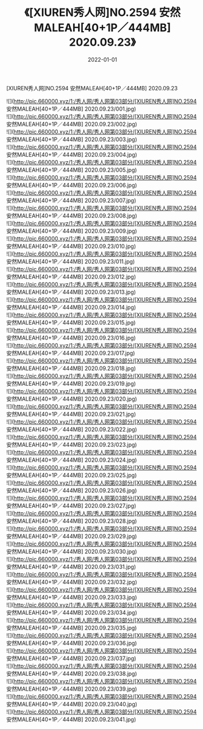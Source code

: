 ﻿---
layout: post
title:  《[XIUREN秀人网]NO.2594 安然MALEAH[40+1P／444MB] 2020.09.23》
date:   2022-01-01
img: http://pic.660000.xyz/1:/秀人网/秀人网第03部分/[XIUREN秀人网]NO.2594 安然MALEAH[40+1P／444MB] 2020.09.23/000.jpg
categories: [美女, 清纯, 唯美]
---

[XIUREN秀人网]NO.2594 安然MALEAH[40+1P／444MB] 2020.09.23

 ![](http://pic.660000.xyz/1:/秀人网/秀人网第03部分/[XIUREN秀人网]NO.2594 安然MALEAH[40+1P／444MB] 2020.09.23/001.jpg) <br>![](http://pic.660000.xyz/1:/秀人网/秀人网第03部分/[XIUREN秀人网]NO.2594 安然MALEAH[40+1P／444MB] 2020.09.23/002.jpg) <br>![](http://pic.660000.xyz/1:/秀人网/秀人网第03部分/[XIUREN秀人网]NO.2594 安然MALEAH[40+1P／444MB] 2020.09.23/003.jpg) <br>![](http://pic.660000.xyz/1:/秀人网/秀人网第03部分/[XIUREN秀人网]NO.2594 安然MALEAH[40+1P／444MB] 2020.09.23/004.jpg) <br>![](http://pic.660000.xyz/1:/秀人网/秀人网第03部分/[XIUREN秀人网]NO.2594 安然MALEAH[40+1P／444MB] 2020.09.23/005.jpg) <br>![](http://pic.660000.xyz/1:/秀人网/秀人网第03部分/[XIUREN秀人网]NO.2594 安然MALEAH[40+1P／444MB] 2020.09.23/006.jpg) <br>![](http://pic.660000.xyz/1:/秀人网/秀人网第03部分/[XIUREN秀人网]NO.2594 安然MALEAH[40+1P／444MB] 2020.09.23/007.jpg) <br>![](http://pic.660000.xyz/1:/秀人网/秀人网第03部分/[XIUREN秀人网]NO.2594 安然MALEAH[40+1P／444MB] 2020.09.23/008.jpg) <br>![](http://pic.660000.xyz/1:/秀人网/秀人网第03部分/[XIUREN秀人网]NO.2594 安然MALEAH[40+1P／444MB] 2020.09.23/009.jpg) <br>![](http://pic.660000.xyz/1:/秀人网/秀人网第03部分/[XIUREN秀人网]NO.2594 安然MALEAH[40+1P／444MB] 2020.09.23/010.jpg) <br>![](http://pic.660000.xyz/1:/秀人网/秀人网第03部分/[XIUREN秀人网]NO.2594 安然MALEAH[40+1P／444MB] 2020.09.23/011.jpg) <br>![](http://pic.660000.xyz/1:/秀人网/秀人网第03部分/[XIUREN秀人网]NO.2594 安然MALEAH[40+1P／444MB] 2020.09.23/012.jpg) <br>![](http://pic.660000.xyz/1:/秀人网/秀人网第03部分/[XIUREN秀人网]NO.2594 安然MALEAH[40+1P／444MB] 2020.09.23/013.jpg) <br>![](http://pic.660000.xyz/1:/秀人网/秀人网第03部分/[XIUREN秀人网]NO.2594 安然MALEAH[40+1P／444MB] 2020.09.23/014.jpg) <br>![](http://pic.660000.xyz/1:/秀人网/秀人网第03部分/[XIUREN秀人网]NO.2594 安然MALEAH[40+1P／444MB] 2020.09.23/015.jpg) <br>![](http://pic.660000.xyz/1:/秀人网/秀人网第03部分/[XIUREN秀人网]NO.2594 安然MALEAH[40+1P／444MB] 2020.09.23/016.jpg) <br>![](http://pic.660000.xyz/1:/秀人网/秀人网第03部分/[XIUREN秀人网]NO.2594 安然MALEAH[40+1P／444MB] 2020.09.23/017.jpg) <br>![](http://pic.660000.xyz/1:/秀人网/秀人网第03部分/[XIUREN秀人网]NO.2594 安然MALEAH[40+1P／444MB] 2020.09.23/018.jpg) <br>![](http://pic.660000.xyz/1:/秀人网/秀人网第03部分/[XIUREN秀人网]NO.2594 安然MALEAH[40+1P／444MB] 2020.09.23/019.jpg) <br>![](http://pic.660000.xyz/1:/秀人网/秀人网第03部分/[XIUREN秀人网]NO.2594 安然MALEAH[40+1P／444MB] 2020.09.23/020.jpg) <br>![](http://pic.660000.xyz/1:/秀人网/秀人网第03部分/[XIUREN秀人网]NO.2594 安然MALEAH[40+1P／444MB] 2020.09.23/021.jpg) <br>![](http://pic.660000.xyz/1:/秀人网/秀人网第03部分/[XIUREN秀人网]NO.2594 安然MALEAH[40+1P／444MB] 2020.09.23/022.jpg) <br>![](http://pic.660000.xyz/1:/秀人网/秀人网第03部分/[XIUREN秀人网]NO.2594 安然MALEAH[40+1P／444MB] 2020.09.23/023.jpg) <br>![](http://pic.660000.xyz/1:/秀人网/秀人网第03部分/[XIUREN秀人网]NO.2594 安然MALEAH[40+1P／444MB] 2020.09.23/024.jpg) <br>![](http://pic.660000.xyz/1:/秀人网/秀人网第03部分/[XIUREN秀人网]NO.2594 安然MALEAH[40+1P／444MB] 2020.09.23/025.jpg) <br>![](http://pic.660000.xyz/1:/秀人网/秀人网第03部分/[XIUREN秀人网]NO.2594 安然MALEAH[40+1P／444MB] 2020.09.23/026.jpg) <br>![](http://pic.660000.xyz/1:/秀人网/秀人网第03部分/[XIUREN秀人网]NO.2594 安然MALEAH[40+1P／444MB] 2020.09.23/027.jpg) <br>![](http://pic.660000.xyz/1:/秀人网/秀人网第03部分/[XIUREN秀人网]NO.2594 安然MALEAH[40+1P／444MB] 2020.09.23/028.jpg) <br>![](http://pic.660000.xyz/1:/秀人网/秀人网第03部分/[XIUREN秀人网]NO.2594 安然MALEAH[40+1P／444MB] 2020.09.23/029.jpg) <br>![](http://pic.660000.xyz/1:/秀人网/秀人网第03部分/[XIUREN秀人网]NO.2594 安然MALEAH[40+1P／444MB] 2020.09.23/030.jpg) <br>![](http://pic.660000.xyz/1:/秀人网/秀人网第03部分/[XIUREN秀人网]NO.2594 安然MALEAH[40+1P／444MB] 2020.09.23/031.jpg) <br>![](http://pic.660000.xyz/1:/秀人网/秀人网第03部分/[XIUREN秀人网]NO.2594 安然MALEAH[40+1P／444MB] 2020.09.23/032.jpg) <br>![](http://pic.660000.xyz/1:/秀人网/秀人网第03部分/[XIUREN秀人网]NO.2594 安然MALEAH[40+1P／444MB] 2020.09.23/033.jpg) <br>![](http://pic.660000.xyz/1:/秀人网/秀人网第03部分/[XIUREN秀人网]NO.2594 安然MALEAH[40+1P／444MB] 2020.09.23/034.jpg) <br>![](http://pic.660000.xyz/1:/秀人网/秀人网第03部分/[XIUREN秀人网]NO.2594 安然MALEAH[40+1P／444MB] 2020.09.23/035.jpg) <br>![](http://pic.660000.xyz/1:/秀人网/秀人网第03部分/[XIUREN秀人网]NO.2594 安然MALEAH[40+1P／444MB] 2020.09.23/036.jpg) <br>![](http://pic.660000.xyz/1:/秀人网/秀人网第03部分/[XIUREN秀人网]NO.2594 安然MALEAH[40+1P／444MB] 2020.09.23/037.jpg) <br>![](http://pic.660000.xyz/1:/秀人网/秀人网第03部分/[XIUREN秀人网]NO.2594 安然MALEAH[40+1P／444MB] 2020.09.23/038.jpg) <br>![](http://pic.660000.xyz/1:/秀人网/秀人网第03部分/[XIUREN秀人网]NO.2594 安然MALEAH[40+1P／444MB] 2020.09.23/039.jpg) <br>![](http://pic.660000.xyz/1:/秀人网/秀人网第03部分/[XIUREN秀人网]NO.2594 安然MALEAH[40+1P／444MB] 2020.09.23/040.jpg) <br>![](http://pic.660000.xyz/1:/秀人网/秀人网第03部分/[XIUREN秀人网]NO.2594 安然MALEAH[40+1P／444MB] 2020.09.23/041.jpg) <br>
